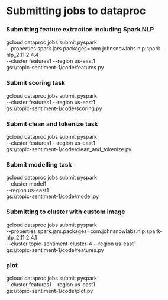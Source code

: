 
# Submitting jobs to dataproc

### Submitting feature extraction including Spark NLP
gcloud dataproc jobs submit pyspark \
    --properties spark.jars.packages=com.johnsnowlabs.nlp:spark-nlp_2.11:2.4.4 \
    --cluster features1 --region us-east1 \
    gs://topic-sentiment-1/code/features.py

### Submit scoring task
gcloud dataproc jobs submit pyspark \
    --cluster features1 --region us-east1 \
    gs://topic-sentiment-1/code/scoring.py
    
### Submit clean and tokenize task
gcloud dataproc jobs submit pyspark \
    --cluster features1 --region us-east1 \
    gs://topic-sentiment-1/code/clean_and_tokenize.py    

### Submit modelling task
gcloud dataproc jobs submit pyspark \
    --cluster model1 \
    --region us-east1     \
    gs://topic-sentiment-1/code/model.py

### Submitting to cluster with custom image
gcloud dataproc jobs submit pyspark \
    --properties spark.jars.packages=com.johnsnowlabs.nlp:spark-nlp_2.11:2.4.1 \
    --cluster topic-sentiment-cluster-4 --region us-east1 \
    gs://topic-sentiment-1/code/features.py

### plot
gcloud dataproc jobs submit pyspark \
    --cluster features1 --region us-east1 \
    gs://topic-sentiment-1/code/plot.py



